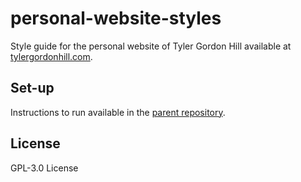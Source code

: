 # personal-website-styles

Style guide for the personal website of Tyler Gordon Hill available at
[tylergordonhill.com](https://tylergordonhill.com).

## Set-up

Instructions to run available in the
[parent repository](https://github.com/TyHil/personal-website#set-up).

## License

GPL-3.0 License

